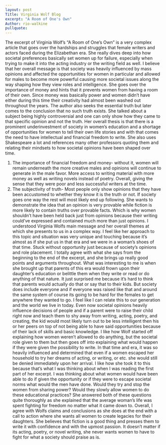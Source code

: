 ```yaml
---
layout: post
Title: Virginia Wolf Blog
excerpt: "A Room of One's Own"
Author: rio-walkine
pullquote:
---
```


The excerpt of Virginia Wolf’s “A Room of One’s Own” is a very complex article that goes over the hardships and struggles that female writers and actors faced during the Elizabethan era. She really dives deep into how societal preferences basically set women up for failure, especially when trying to make it into the acting industry or the writing field as well. I believe that her overall message is that society was heavily influenced by mass opinions and affected the opportunities for women in particular and allowed for males to become more powerful causing more societal issues along the way shaping how they view roles and intelligence. She goes over the importance of money and hints that it prevents women from having a room of their own. Since money was basically power and women didn’t have either during this time their creativity had almost been washed out throughout the years. The author also seeks the essential truth but later comes to the conclusion that no such truth exists. She talked about a subject being highly controversial and one can only show how they came to that specific opinion and not the truth. Her overall thesis is that there is a prominent underinvestment of society in women’s education and a shortage of opportunities for women to tell their own life stories and with that comes the need to have intellectual and financial freedom to write. She also uses Shakespeare a lot and references many other professors quoting them and relating their mindsets to how societal opinions have been shaped over time. 
1.	The importance of financial freedom and money- without it, women will remain underneath the more creative males and opinions will continue to generate in the male favor. More access to writing material with more money as well as writing novels instead of poetry. Overall, giving the sense that they were poor and less successful writers at the time.
2.	The subjectivity of truth- Most people only show opinions that they have been accustomed to whether they know it is the truth or not. If society goes one way the rest will most likely end up following. She wants to demonstrate the idea that an opinion is very provable while fiction is more likely to contain truths over provable facts. Which is why women shouldn’t have been held back just from opinions because their writing could’ve expressed and contained much more than just opinions.
I understood Virginia Wolfs main message and her overall themes at which she presents to us in a complex way. I feel like her approach to this topic and situation was very unique and touching because it’s almost as if she put us in that era and we were in a woman’s shoes of that time. Stuck without opportunity just because of society’s opinions and role placement. I totally agree with what she says from the beginning to the end of the excerpt, and she brings up really good points and arguments throughout. What was interesting to me is when she brought up that parents of this era would frown upon their daughter’s education or belittle them when they write or read or do anything of that nature. It just surprised me because it’s hard to think that parents would actually do that or say that to their kids. But society does include everyone and if everyone was raised like that and around the same system of course its going to be hard for the females to get anywhere they wanted to go. I feel like I can relate this to our generation and the world we live in today. Even now societal opinions heavily influence decisions of people and if a parent were to raise their child right now and teach them to shy away from writing, acting, poetry, and creating, the kid would most likely turn out to be less intelligent then his or her peers on top of not being able to have said opportunities because of their lack of skills and basic knowledge. I like how Wolf started off explaining how women weren’t allowed to do anything, but the societal role given to them but then goes off into explaining what would happen if they were given the possibility to write. In that time and era, it was so heavily influenced and determined that even if a women escaped her household to try her dreams of acting, or writing, or etc. she would still be denied immediately upon her arrival. I like how she took it to this because that’s what I was thinking about when I was reading the first part of her excerpt. I was thinking about what women would have been able to do if given the opportunity or if they were to escape societal norms what would the men have done. Would they try and stop the women from sharing power? Would they slowly allow women to do these educational practices? She answered both of these questions quite thoroughly as she explained that the average woman’s life was spent fighting for freedom no matter what it came down to. Overall, I agree with Wolfs claims and conclusions as she does at the end with a call to action where she wants all women to create legacies for their daughters. She believes that fiction is a good thing and presses them to write it with confidence and with the upmost passion. It doesn’t matter if its acting, poetry, or novel writing, she never wants women to have to fight for what a society should praise as is. 



